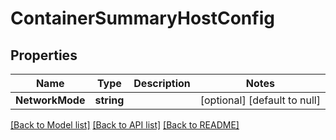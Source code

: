 # ContainerSummaryHostConfig

## Properties
Name | Type | Description | Notes
------------ | ------------- | ------------- | -------------
**NetworkMode** | **string** |  | [optional] [default to null]

[[Back to Model list]](../README.md#documentation-for-models) [[Back to API list]](../README.md#documentation-for-api-endpoints) [[Back to README]](../README.md)


